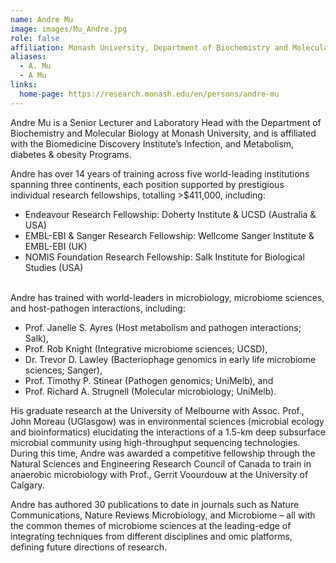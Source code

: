 ```yaml
---
name: Andre Mu
image: images/Mu_Andre.jpg
role: false
affiliation: Monash University, Department of Biochemistry and Molecular Biology 
aliases:
  - A. Mu
  - A Mu
links:
  home-page: https://research.monash.edu/en/persons/andre-mu
---
```


Andre Mu is a Senior Lecturer and Laboratory Head with the Department of Biochemistry and Molecular Biology at Monash University, and is affiliated with the Biomedicine Discovery Institute’s Infection, and Metabolism, diabetes & obesity Programs.

Andre has over 14 years of training across five world-leading institutions spanning three continents, each position supported by prestigious individual research fellowships, totalling >$411,000, including:

- Endeavour Research Fellowship: Doherty Institute & UCSD (Australia & USA)<br/>
- EMBL-EBI & Sanger Research Fellowship: Wellcome Sanger Institute & EMBL-EBI (UK)<br/>
- NOMIS Foundation Research Fellowship: Salk Institute for Biological Studies (USA)<br/><br/>

Andre has trained with world-leaders in microbiology, microbiome sciences, and host-pathogen interactions, including:

- Prof. Janelle S. Ayres (Host metabolism and pathogen interactions; Salk),<br/>
- Prof. Rob Knight (Integrative microbiome sciences; UCSD),<br/>
- Dr. Trevor D. Lawley (Bacteriophage genomics in early life microbiome sciences; Sanger),<br/>
- Prof. Timothy P. Stinear (Pathogen genomics; UniMelb), and<br/>
- Prof. Richard A. Strugnell (Molecular microbiology; UniMelb).<br/>

His graduate research at the University of Melbourne with Assoc. Prof., John Moreau (UGlasgow) was in environmental sciences (microbial ecology and bioinformatics) elucidating the interactions of a 1.5-km deep subsurface microbial community using high-throughput sequencing technologies. During this time, Andre was awarded a competitive fellowship through the Natural Sciences and Engineering Research Council of Canada to train in anaerobic microbiology with Prof., Gerrit Voourdouw at the University of Calgary.

Andre has authored 30 publications to date in journals such as Nature Communications, Nature Reviews Microbiology, and Microbiome – all with the common themes of microbiome sciences at the leading-edge of integrating techniques from different disciplines and omic platforms, defining future directions of research.


